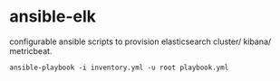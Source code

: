 # ansible-elk
configurable ansible scripts to provision elasticsearch cluster/ kibana/ metricbeat.

```
ansible-playbook -i inventory.yml -u root playbook.yml
```
